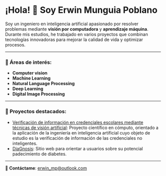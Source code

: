 # ¡Hola! 👋 Soy Erwin Munguia Poblano
Soy un ingeniero en inteligencia artificial apasionado por resolver problemas mediante **visión por computadora** y **aprendizaje máquina**. Durante mis estudios, he trabajado en varios proyectos que combinan tecnologías innovadoras para mejorar la calidad de vida y optimizar procesos.

---

### 🚀 Áreas de interés:
- **Computer vision**
- **Machine Learning**
- **Natural Language Processing**
- **Deep Learning**
- **Digital Image Processing**

---

### 🌟 Proyectos destacados:
- [Verificación de información en credenciales escolares mediante técnicas de visión artificial](https://github.com/MunIori/Trabajo-Terminal): Proyecto científico en cómputo, orientado a la aplicación de la ingeniería en inteligencia artificial cuyo objeto de estudio es la verificación de información de las credenciales no inteligentes.
- [DiaGnosis](https://github.com/erwinmunguia): Sitio web para orientar a usuarios sobre su potencial padecimiento de diabetes.

---

📧 **Contáctame**: [erwin_mp@outlook.com](erwin_mp@outlook.com)
